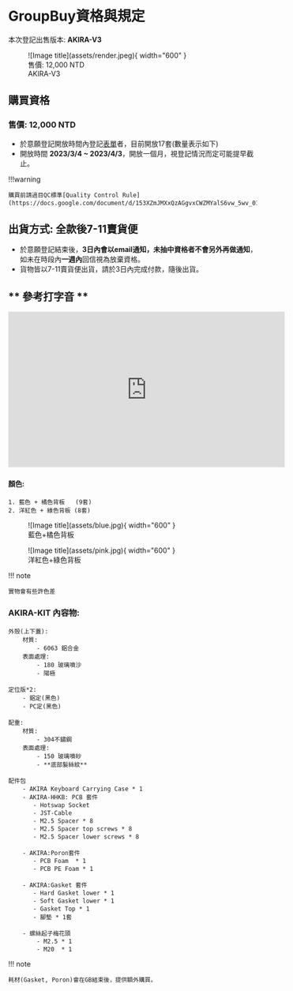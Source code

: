# **GroupBuy資格與規定**

本次登記出售版本: **AKIRA-V3**

<figure markdown>
  ![Image title](assets/render.jpeg){ width="600" }
<figcaption>售價: 12,000 NTD</figcaption>

  <figcaption>AKIRA-V3</figcaption>
</figure>

## 購買資格
### **售價: 12,000 NTD**
- 於意願登記開放時間內登記[表單](sdfsdf)者，目前開放17套(數量表示如下)
- 開放時間 **2023/3/4 ~ 2023/4/3**，開放一個月，視登記情況而定可能提早截止。

!!!warning 

    購買前請過目QC標準[Quality Control Rule](https://docs.google.com/document/d/153XZmJMXxQzAGgvxCWZMYalS6vw_5wv_01x4JV6Pi6Q/edit)

## 出貨方式: 全款後7-11賣貨便
- 於意願登記結束後，**3日內會以email通知，未抽中資格者不會另外再做通知**，如未在時段內**一週內**回信視為放棄資格。
- 貨物皆以7-11賣貨便出貨，請於3日內完成付款，隨後出貨。

## ** 參考打字音 **
<div align="center">
<iframe width="560" height="315" src="https://www.youtube.com/embed/HL2KWSxJry0" title="YouTube video player" frameborder="0" allow="accelerometer; autoplay; clipboard-write; encrypted-media; gyroscope; picture-in-picture; web-share" allowfullscreen></iframe>
</div>


#### 顏色:
    1. 藍色 + 橘色背板   (9套)
    2. 洋紅色 + 綠色背板 (8套) 

<figure markdown>
  ![Image title](assets/blue.jpg){ width="600" }
  <figcaption>藍色+橘色背板</figcaption>
</figure>

<figure markdown>
  ![Image title](assets/pink.jpg){ width="600" }
  <figcaption>洋紅色+綠色背板</figcaption>
</figure>

!!! note

    實物會有些許色差

### AKIRA-KIT 內容物:

    外殼(上下蓋):
        材質: 
            - 6063 鋁合金
        表面處理:
            - 180 玻璃噴沙
            - 陽極

    定位版*2:
        - 鋁定(黑色)
        - PC定(黑色)

    配重: 
        材質:
            - 304不鏽鋼
        表面處理: 
            - 150 玻璃噴砂
            - **底部髮絲紋**

    配件包
        - AKIRA Keyboard Carrying Case * 1
        - AKIRA-HHKB: PCB 套件
           - Hotswap Socket 
           - JST-Cable
           - M2.5 Spacer * 8
           - M2.5 Spacer top screws * 8
           - M2.5 Spacer lower screws * 8 

        - AKIRA:Poron套件
           - PCB Foam  * 1
           - PCB PE Foam * 1

        - AKIRA:Gasket 套件
           - Hard Gasket lower * 1
           - Soft Gasket lower * 1
           - Gasket Top * 1
           - 腳墊 * 1套
        
        - 螺絲起子梅花頭
            - M2.5 * 1
            - M20  * 1


!!! note

    耗材(Gasket, Poron)會在GB結束後，提供額外購買。
